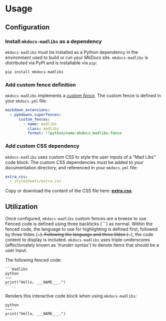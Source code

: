 # Usage

## Configuration

### Install `mkdocs-madlibs` as a dependency

`mkdocs-madlibs` must be installed as a Python dependency in the environment used to build or run your MkDocs site.
`mkdocs-madlibs` is distributed via PyPI and is installable via `pip`:

```bash
pip install mkdocs-madlibs
```

### Add custom fence definition

`mkdocs-madlibs` implements a [_custom fence_](https://facelessuser.github.io/pymdown-extensions/extensions/superfences/#custom-fences).
The custom fence is defined in your `mkdocs.yml` file:

```yaml title="mkdocs.yml"
markdown_extensions:
  - pymdownx.superfences:
      custom_fences:
        - name: madlibs
          class: madlibs
          format: !!python/name:mkdocs_madlibs.fence
```

### Add custom CSS dependency

`mkdocs-madlibs` uses custom CSS to style the user inputs of a "Mad Libs" code block.
The custom CSS dependencies must be added to your documentation directory, and referenced in your `mkdocs.yml` file:

```yaml title="mkdocs.yml"
extra_css:
  - stylesheets/extra.css
```

Copy or download the content of the CSS file here:
[**extra.css**](https://raw.githubusercontent.com/samgaudet/mkdocs-madlibs/main/docs/stylesheets/extra.css).

## Utilization

Once configured, `mkdocs-madlibs` custom fences are a breeze to use.
Fenced code is defined using three backticks (\`\`\`) as normal.
Within the fenced code, the language to use for highlighting is defined first, followed by three tildes (~~~).
Following the language and three tildes (~~~), the code content to display is included.
`mkdocs-madlibs` uses triple-underscores (affectionately known as '_trunder_ syntax') to denote items that should be a user input.

The following fenced code:

````
```madlibs
python
~~~
print("Hello, ___NAME___.")
```
````

Renders this interactive code block when using `mkdocs-madlibs`:

```madlibs
python
~~~
print("Hello, ___NAME___.")
```
